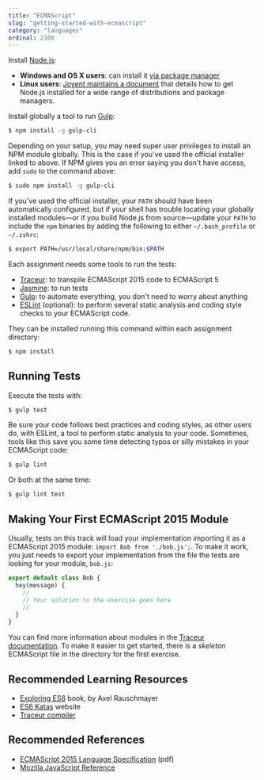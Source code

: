 ```yaml
---
title: "ECMAScript"
slug: "getting-started-with-ecmascript"
category: "languages"
ordinal: 2300
---
```


Install [Node.js](http://nodejs.org):

* **Windows and OS X users**: can install it
[via package manager](https://github.com/joyent/node/wiki/Installing-Node.js-via-package-manager)
* **Linux users**: [Joyent maintains a document][linstall] that details how to get
Node.js installed for a wide range of distributions and package managers.

[linstall]: https://github.com/joyent/node/wiki/Installing-Node.js-via-package-manager

Install globally a tool to run [Gulp](http://gulpjs.com):

```bash
$ npm install -g gulp-cli
```

Depending on your setup, you may need super user privileges to install an NPM
module globally. This is the case if you've used the official installer linked
to above. If NPM gives you an error saying you don't have access, add `sudo` to
the command above:

```bash
$ sudo npm install -g gulp-cli
````

If you've used the official installer, your `PATH` should have been automatically
configured, but if your shell has trouble locating your globally installed
modules&mdash;or if you build Node.js from source&mdash;update your `PATH` to
include the `npm` binaries by adding the following to either `~/.bash_profile` or
`~/.zshrc`:

```bash
$ export PATH=/usr/local/share/npm/bin:$PATH
```

Each assignment needs some tools to run the tests:

* [Traceur](https://github.com/google/traceur-compiler): to transpile ECMAScript
2015 code to ECMAScript 5
* [Jasmine](http://jasmine.github.io): to run tests
* [Gulp](http://gulpjs.com): to automate everything, you don't need to worry
about anything
* [ESLint](http://eslint.org/) (optional): to perform several static analysis and
coding style checks to your ECMAScript code.

They can be installed running this command within each assignment directory:

```bash
$ npm install
```

## Running Tests

Execute the tests with:

```bash
$ gulp test
```

Be sure your code follows best practices and coding styles, as other users do, with
ESLint, a tool to perform static analysis to your code. Sometimes, tools like this
save you some time detecting typos or silly mistakes in your ECMAScript code:

```bash
$ gulp lint
```

Or both at the same time:

```bash
$ gulp lint test
```

## Making Your First ECMAScript 2015 Module

Usually, tests on this track will load your implementation importing it as a
ECMAScript 2015 module: `import Bob from './bob.js';`. To make it work, you just
needs to export your implementation from the file the tests are looking for
your module, `bob.js`:

```javascript
export default class Bob {
  hey(message) {
	//
	// Your solution to the exercise goes here
	//
  }
}
```

You can find more information about modules in the
[Traceur documentation](https://github.com/google/traceur-compiler/wiki/LanguageFeatures#modules).
To make it easier to get started, there is a *skeleton* ECMAScript file in the
directory for the first exercise.

## Recommended Learning Resources

* [Exploring ES6](https://leanpub.com/exploring-es6) book, by Axel Rauschmayer
* [ES6 Katas](http://es6katas.org) website
* [Traceur compiler](https://github.com/google/traceur-compiler)

## Recommended References

* [ECMAScript 2015 Language Specification](http://www.ecma-international.org/publications/files/ECMA-ST/Ecma-262.pdf) (pdf)
* [Mozilla JavaScript Reference](https://developer.mozilla.org/en-US/docs/Web/JavaScript/Reference)

